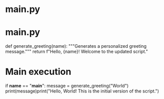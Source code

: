 # main.py
# main.py
def generate_greeting(name):
  """Generates a personalized greeting message."""
  return f"Hello, {name}! Welcome to the updated script."

# Main execution
if __name__ == "__main__":
  message = generate_greeting("World")
  print(message)print("Hello, World! This is the initial version of the script.")
